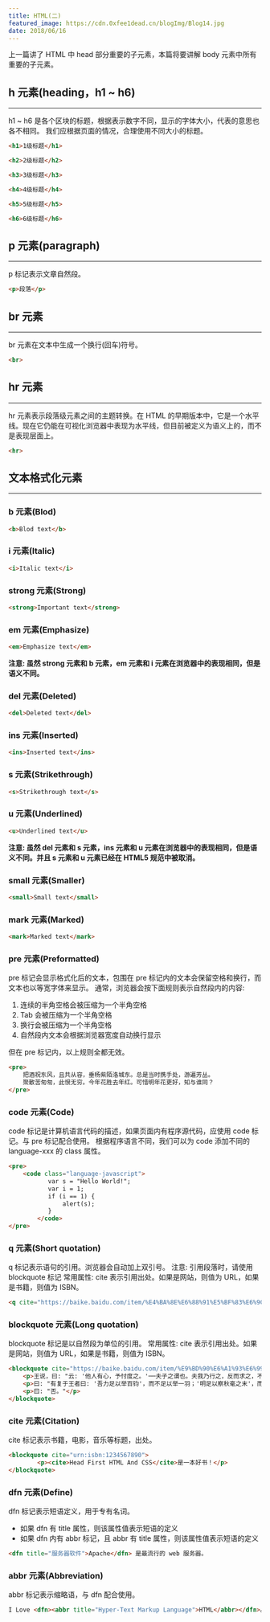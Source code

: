 ```yaml
---
title: HTML(二)
featured_image: https://cdn.0xfee1dead.cn/blogImg/Blog14.jpg
date: 2018/06/16
---
```


上一篇讲了 HTML 中 head 部分重要的子元素，本篇将要讲解 body 元素中所有重要的子元素。

## h 元素(heading，h1 ~ h6)
***  
h1 ~ h6 是各个区块的标题，根据表示数字不同，显示的字体大小，代表的意思也各不相同。
我们应根据页面的情况，合理使用不同大小的标题。
``` HTML
<h1>1级标题</h1>
```
``` HTML
<h2>2级标题</h2>
``` 
``` HTML
<h3>3级标题</h3>
``` 
``` HTML
<h4>4级标题</h4>
```
``` HTML
<h5>5级标题</h5>
``` 
``` HTML
<h6>6级标题</h6>
``` 

## p 元素(paragraph)
***  
p 标记表示文章自然段。
``` HTML
<p>段落</p>
``` 

## br 元素
***  
br 元素在文本中生成一个换行(回车)符号。  
``` HTML
<br>
``` 

## hr 元素
***  
hr 元素表示段落级元素之间的主题转换。在 HTML 的早期版本中，它是一个水平线。现在它仍能在可视化浏览器中表现为水平线，但目前被定义为语义上的，而不是表现层面上。
``` HTML
<hr>
``` 

## 文本格式化元素
***  
### b 元素(Blod)
``` HTML
<b>Blod text</b>
``` 

### i 元素(Italic)
``` HTML
<i>Italic text</i>
``` 

### strong 元素(Strong)
``` HTML
<strong>Important text</strong>
``` 

### em 元素(Emphasize)
``` HTML
<em>Emphasize text</em>
``` 

**注意: 虽然 strong 元素和 b 元素，em 元素和 i 元素在浏览器中的表现相同，但是语义不同。**

### del 元素(Deleted)
``` HTML
<del>Deleted text</del>
``` 

### ins 元素(Inserted)
``` HTML
<ins>Inserted text</ins>
``` 

### s 元素(Strikethrough)
``` HTML
<s>Strikethrough text</s>
``` 

### u 元素(Underlined)
``` HTML
<u>Underlined text</u>
``` 

**注意: 虽然 del 元素和 s 元素，ins 元素和 u 元素在浏览器中的表现相同，但是语义不同。并且 s 元素和 u 元素已经在 HTML5 规范中被取消。**

### small 元素(Smaller)
``` HTML
<small>Small text</small>
``` 

### mark 元素(Marked)
``` HTML
<mark>Marked text</mark>
``` 

### pre 元素(Preformatted)
pre 标记会显示格式化后的文本，包围在 pre 标记内的文本会保留空格和换行，而文本也以等宽字体来显示。
通常，浏览器会按下面规则表示自然段内的内容: 
1. 连续的半角空格会被压缩为一个半角空格
2. Tab 会被压缩为一个半角空格
3. 换行会被压缩为一个半角空格
4. 自然段内文本会根据浏览器宽度自动换行显示

但在 pre 标记内，以上规则全都无效。
``` HTML
<pre>
    把酒祝东风，且共从容，垂杨紫陌洛城东。总是当时携手处，游遍芳丛。
    聚散苦匆匆，此恨无穷。今年花胜去年红。可惜明年花更好，知与谁同？
</pre>
``` 

### code 元素(Code)
code 标记是计算机语言代码的描述，如果页面内有程序源代码，应使用 code 标记。与 pre 标记配合使用。
根据程序语言不同，我们可以为 code 添加不同的 language-xxx 的 class 属性。
``` HTML
<pre>
    <code class="language-javascript">
           var s = "Hello World!";
           var i = 1;
           if (i == 1) {
               alert(s);
           }
        </code>
</pre>
``` 

### q 元素(Short quotation)
q 标记表示语句的引用。浏览器会自动加上双引号。
注意: 引用段落时，请使用 blockquote 标记
常用属性: cite 表示引用出处。如果是网站，则值为 URL，如果是书籍，则值为 ISBN。
``` HTML
<q cite="https://baike.baidu.com/item/%E4%BA%8E%E6%88%91%E5%BF%83%E6%9C%89%E6%88%9A%E6%88%9A%E7%84%89">于我心有戚戚焉</q>
```

### blockquote 元素(Long quotation)
blockquote 标记是以自然段为单位的引用。
常用属性: cite 表示引用出处。如果是网站，则值为 URL，如果是书籍，则值为 ISBN。
``` HTML
<blockquote cite="https://baike.baidu.com/item/%E9%BD%90%E6%A1%93%E6%99%8B%E6%96%87%E4%B9%8B%E4%BA%8B/7336481">
    <p>王说，曰: "云: '他人有心，予忖度之。'──夫子之谓也。夫我乃行之，反而求之，不得吾心；夫子言之，于我心有戚戚焉。"此心之所以合于王者，何也？"</p>
    <p>曰: "有复于王者曰: '吾力足以举百钧'，而不足以举一羽；'明足以察秋毫之末'，而不见舆薪，则王许之乎？"</p>
    <p>曰: "否。"</p>
</blockquote>
```

### cite 元素(Citation)
cite 标记表示书籍，电影，音乐等标题，出处。
``` HTML
<blockquote cite="urn:isbn:1234567890">
        <p><cite>Head First HTML And CSS</cite>是一本好书！</p>
</blockquote>
```

### dfn 元素(Define)
dfn 标记表示短语定义，用于专有名词。
- 如果 dfn 有 title 属性，则该属性值表示短语的定义
- 如果 dfn 内有 abbr 标记，且 abbr 有 title 属性，则该属性值表示短语的定义

``` HTML
<dfn title="服务器软件">Apache</dfn> 是最流行的 web 服务器。
```

### abbr 元素(Abbreviation)
abbr 标记表示缩略语，与 dfn 配合使用。
``` HTML
I Love <dfn><abbr title="Hyper-Text Markup Language">HTML</abbr></dfn>。
```